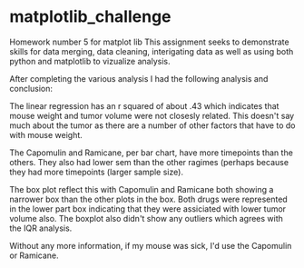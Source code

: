 # matplotlib_challenge
Homework number 5 for matplot lib
This assignment seeks to demonstrate skills for data merging, data cleaning, interigating data as well
as using both python and matplotlib to vizualize analysis.

After completing the various analysis I had the following analysis and conclusion:

The linear regression has an r squared of about .43 which indicates that mouse weight and tumor volume were not closesly related.  This doesn't say much about the tumor as there are a number of other factors that have to do with mouse weight.

The Capomulin and Ramicane, per bar chart, have more timepoints than the others.  They also had lower sem than the other ragimes (perhaps because they had more timepoints (larger sample size).

The box plot reflect this with Capomulin and Ramicane both showing a narrower box than the other plots in the box.  Both drugs were represented in the lower part box indicating that they were assiciated with lower tumor volume also. The boxplot also didn't show any outliers which agrees with the IQR analysis.  

Without any more information, if my mouse was sick, I'd use the Capomulin or Ramicane.
